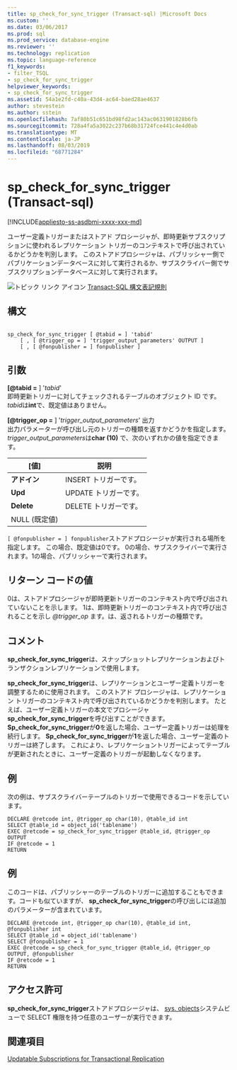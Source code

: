 ```yaml
---
title: sp_check_for_sync_trigger (Transact-sql) |Microsoft Docs
ms.custom: ''
ms.date: 03/06/2017
ms.prod: sql
ms.prod_service: database-engine
ms.reviewer: ''
ms.technology: replication
ms.topic: language-reference
f1_keywords:
- filter_TSQL
- sp_check_for_sync_trigger
helpviewer_keywords:
- sp_check_for_sync_trigger
ms.assetid: 54a1e2fd-c40a-43d4-ac64-baed28ae4637
author: stevestein
ms.author: sstein
ms.openlocfilehash: 7af80b51c651bd98fd2ac143ac0631901828b6fb
ms.sourcegitcommit: 728a4fa5a3022c237b68b31724fce441c4e4d0ab
ms.translationtype: MT
ms.contentlocale: ja-JP
ms.lasthandoff: 08/03/2019
ms.locfileid: "68771284"
---
```

# <a name="spcheckforsynctrigger-transact-sql"></a>sp_check_for_sync_trigger (Transact-sql)
[!INCLUDE[appliesto-ss-asdbmi-xxxx-xxx-md](../../includes/appliesto-ss-asdbmi-xxxx-xxx-md.md)]

  ユーザー定義トリガーまたはストアド プロシージャが、即時更新サブスクリプションに使われるレプリケーション トリガーのコンテキストで呼び出されているかどうかを判別します。 このストアドプロシージャは、パブリッシャー側でパブリケーションデータベースに対して実行されるか、サブスクライバー側でサブスクリプションデータベースに対して実行されます。  
  
 ![トピック リンク アイコン](../../database-engine/configure-windows/media/topic-link.gif "トピック リンク アイコン") [Transact-SQL 構文表記規則](../../t-sql/language-elements/transact-sql-syntax-conventions-transact-sql.md)  
  
## <a name="syntax"></a>構文  
  
```  
  
sp_check_for_sync_trigger [ @tabid = ] 'tabid'   
    [ , [ @trigger_op = ] 'trigger_output_parameters' OUTPUT ]  
    [ , [ @fonpublisher = ] fonpublisher ]  
```  
  
## <a name="arguments"></a>引数  
 **[@tabid =** ] '*tabid*'  
 即時更新トリガーに対してチェックされるテーブルのオブジェクト ID です。 *tabid*は**int**で、既定値はありません。  
  
 **[@trigger_op =** ] '*trigger_output_parameters*' 出力  
 出力パラメーターが呼び出し元のトリガーの種類を返すかどうかを指定します。 *trigger_output_parameters*は**char (10)** で、次のいずれかの値を指定できます。  
  
|[値]|説明|  
|-----------|-----------------|  
|**アドイン**|INSERT トリガーです。|  
|**Upd**|UPDATE トリガーです。|  
|**Delete**|DELETE トリガーです。|  
|NULL (既定値)||  
  
`[ @fonpublisher = ] fonpublisher`ストアドプロシージャが実行される場所を指定します。 この場合、既定値は0です。 0の場合、サブスクライバーで実行されます。1の場合、パブリッシャーで実行されます。  
  
## <a name="return-code-values"></a>リターン コードの値  
 0は、ストアドプロシージャが即時更新トリガーのコンテキスト内で呼び出されていないことを示します。 1は、即時更新トリガーのコンテキスト内で呼び出されることを示し *@trigger_op* ます。は、返されるトリガーの種類です。  
  
## <a name="remarks"></a>コメント  
 **sp_check_for_sync_trigger**は、スナップショットレプリケーションおよびトランザクションレプリケーションで使用します。  
  
 **sp_check_for_sync_trigger**は、レプリケーションとユーザー定義トリガーを調整するために使用されます。 このストアド プロシージャは、レプリケーション トリガーのコンテキスト内で呼び出されているかどうかを判別します。 たとえば、ユーザー定義トリガーの本文でプロシージャ**sp_check_for_sync_trigger**を呼び出すことができます。 **Sp_check_for_sync_trigger**が**0**を返した場合、ユーザー定義トリガーは処理を続行します。 **Sp_check_for_sync_trigger**が**1**を返した場合、ユーザー定義のトリガーは終了します。 これにより、レプリケーショントリガーによってテーブルが更新されたときに、ユーザー定義のトリガーが起動しなくなります。  
  
## <a name="example"></a>例  
 次の例は、サブスクライバーテーブルのトリガーで使用できるコードを示しています。  
  
```  
DECLARE @retcode int, @trigger_op char(10), @table_id int  
SELECT @table_id = object_id('tablename')  
EXEC @retcode = sp_check_for_sync_trigger @table_id, @trigger_op OUTPUT  
IF @retcode = 1  
RETURN  
```  
  
## <a name="example"></a>例  
 このコードは、パブリッシャーのテーブルのトリガーに追加することもできます。コードも似ていますが、 **sp_check_for_sync_trigger**の呼び出しには追加のパラメーターが含まれています。  
  
```  
DECLARE @retcode int, @trigger_op char(10), @table_id int, @fonpublisher int  
SELECT @table_id = object_id('tablename')  
SELECT @fonpublisher = 1  
EXEC @retcode = sp_check_for_sync_trigger @table_id, @trigger_op OUTPUT, @fonpublisher  
IF @retcode = 1  
RETURN  
```  
  
## <a name="permissions"></a>アクセス許可  
 **sp_check_for_sync_trigger**ストアドプロシージャは、 [sys. objects](../../relational-databases/system-catalog-views/sys-objects-transact-sql.md)システムビューで SELECT 権限を持つ任意のユーザーが実行できます。  
  
## <a name="see-also"></a>関連項目  
 [Updatable Subscriptions for Transactional Replication](../../relational-databases/replication/transactional/updatable-subscriptions-for-transactional-replication.md)  
  
  
